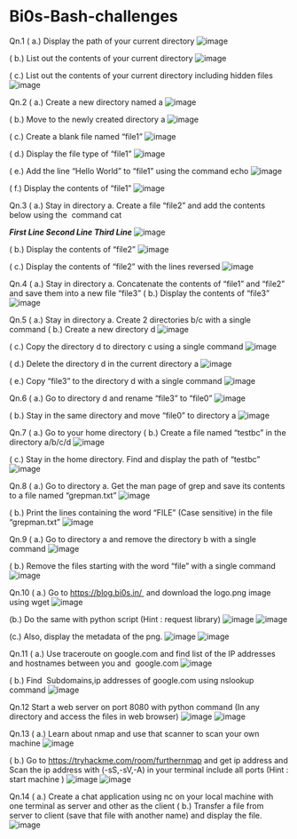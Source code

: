 # Bi0s-Bash-challenges

Qn.1
( a.) Display the path of your current directory
![image](https://github.com/KeerthanaG2/biOs-Bash-challenges/assets/139220811/5ff12c87-0edd-4dac-a68d-91f78ea1de5e)

( b.) List out the contents of your current directory
![image](https://github.com/KeerthanaG2/biOs-Bash-challenges/assets/139220811/574b5f02-c841-465c-9246-d7b2f27dc0e4)

( c.) List out the contents of your current directory including hidden files
![image](https://github.com/KeerthanaG2/biOs-Bash-challenges/assets/139220811/68ba80b2-152a-44c1-bd34-3669097d7f2e)


Qn.2
( a.) Create a new directory named a
![image](https://github.com/KeerthanaG2/biOs-Bash-challenges/assets/139220811/8f66daaa-4f56-4656-a528-2a03e2a769de)

( b.) Move to the newly created directory a
![image](https://github.com/KeerthanaG2/biOs-Bash-challenges/assets/139220811/c27f544c-e200-4ab2-b337-d1b73bb6358d)

( c.) Create a blank file named “file1”
![image](https://github.com/KeerthanaG2/biOs-Bash-challenges/assets/139220811/ddca2a13-9a9f-483b-8477-0ce7cc9aa6f8)

( d.) Display the file type of “file1”
![image](https://github.com/KeerthanaG2/biOs-Bash-challenges/assets/139220811/ff2e0256-a0a7-47b0-989f-c82480a9fe9a)

( e.) Add the line “Hello World” to “file1” using the command echo
![image](https://github.com/KeerthanaG2/biOs-Bash-challenges/assets/139220811/b99e5b42-0ae3-4a02-860a-328538b292b8)

( f.) Display the contents of “file1”
![image](https://github.com/KeerthanaG2/biOs-Bash-challenges/assets/139220811/a9df154e-bc32-4d04-b45d-e7db7ac1f293)

Qn.3
( a.) Stay in directory a. Create a file “file2” and add the contents below using the  command cat

***First Line Second Line Third Line***
![image](https://github.com/KeerthanaG2/biOs-Bash-challenges/assets/139220811/61f9a64e-e3b0-4c04-87da-6f02371f43f3)

( b.) Display the contents of “file2”
![image](https://github.com/KeerthanaG2/biOs-Bash-challenges/assets/139220811/7833a0b1-5644-41e5-853b-581b9e64337d)

( c.) Display the contents of “file2” with the lines reversed
![image](https://github.com/KeerthanaG2/biOs-Bash-challenges/assets/139220811/4728a152-fcf5-448c-a34e-27a17c1c1b69)

Qn.4
( a.) Stay in directory a. Concatenate the contents of “file1” and “file2” and save them into a new file “file3”
( b.) Display the contents of “file3”
![image](https://github.com/KeerthanaG2/biOs-Bash-challenges/assets/139220811/4d0635fd-ba72-40d8-bf7e-29fe8ed75c2a)

Qn.5
( a.) Stay in directory a. Create 2 directories b/c with a single command
( b.) Create a new directory d
![image](https://github.com/KeerthanaG2/biOs-Bash-challenges/assets/139220811/19af54e3-fb23-4876-a708-7ac06e8bc295)

( c.) Copy the directory d to directory c using a single command
![image](https://github.com/KeerthanaG2/biOs-Bash-challenges/assets/139220811/dfd87a88-17cc-4143-9b0f-1415a69335dd)

( d.) Delete the directory d in the current directory a
![image](https://github.com/KeerthanaG2/biOs-Bash-challenges/assets/139220811/df18f430-b8f8-4d56-bf50-d94f6308873e)

( e.) Copy “file3” to the directory d with a single command
![image](https://github.com/KeerthanaG2/biOs-Bash-challenges/assets/139220811/ef0ce75a-b8e7-4de1-b20b-60761fcc0cb9)

Qn.6
( a.) Go to directory d and rename “file3” to “file0”
![image](https://github.com/KeerthanaG2/biOs-Bash-challenges/assets/139220811/e9e51b11-609f-4dd0-a503-0729ca95b5c7)

( b.) Stay in the same directory and move “file0” to directory a
![image](https://github.com/KeerthanaG2/biOs-Bash-challenges/assets/139220811/b893f4e6-ea9e-4fa8-b1d7-a26eb729d02b)

Qn.7
( a.) Go to your home directory
( b.) Create a file named “testbc” in the directory a/b/c/d
![image](https://github.com/KeerthanaG2/biOs-Bash-challenges/assets/139220811/51a0921e-b7f1-45b0-b227-c85c92c958ab)

( c.) Stay in the home directory. Find and display the path of “testbc”
![image](https://github.com/KeerthanaG2/biOs-Bash-challenges/assets/139220811/63d258b7-fed3-4a52-9613-0a5389fc8ee9)

Qn.8
( a.) Go to directory a. Get the man page of grep and save its contents to a file named “grepman.txt”
![image](https://github.com/KeerthanaG2/biOs-Bash-challenges/assets/139220811/166bd130-3cba-415b-a1e9-2904cac0d7fb)

( b.) Print the lines containing the word “FILE” (Case sensitive) in the file “grepman.txt”
![image](https://github.com/KeerthanaG2/biOs-Bash-challenges/assets/139220811/ffc308e4-8d82-4271-a067-9427a8975a47)

Qn.9
( a.) Go to directory a and remove the directory b with a single command
![image](https://github.com/KeerthanaG2/biOs-Bash-challenges/assets/139220811/15eebeb6-1d2e-47a6-b1f4-98b471a4ea44)

( b.) Remove the files starting with the word “file” with a single command
![image](https://github.com/KeerthanaG2/biOs-Bash-challenges/assets/139220811/d751b742-7c42-42ed-8359-208c66b553f1)

Qn.10
( a.) Go to https://blog.bi0s.in/  and download the logo.png image using wget
![image](https://github.com/KeerthanaG2/biOs-Bash-challenges/assets/139220811/0ff0f855-f69f-4986-8100-ce91e355095d)

(b.) Do the same with python script (Hint : request library)
![image](https://github.com/KeerthanaG2/biOs-Bash-challenges/assets/139220811/73167b16-3069-49a9-967e-014bfa781967)
![image](https://github.com/KeerthanaG2/biOs-Bash-challenges/assets/139220811/23d75a94-4b7c-4660-a588-89ca1cf0797f)

(c.) Also, display the metadata of the png.
![image](https://github.com/KeerthanaG2/biOs-Bash-challenges/assets/139220811/965ae6d7-614a-4b9c-9da3-2a8c24fd7e25)
![image](https://github.com/KeerthanaG2/biOs-Bash-challenges/assets/139220811/246836b1-78ea-4cc1-bae6-df035e8906e0)

Qn.11
( a.) Use traceroute on google.com and find list of the IP addresses and hostnames between you and  google.com
![image](https://github.com/KeerthanaG2/biOs-Bash-challenges/assets/139220811/64d34255-d5f4-4d52-b445-8cbd72485235)

( b.) Find  Subdomains,ip addresses of google.com using nslookup command
![image](https://github.com/KeerthanaG2/biOs-Bash-challenges/assets/139220811/ce459a23-c619-418d-bf7a-6ff5a3d2b413)

Qn.12
Start a web server on port 8080 with python command
(In any directory and access the files in web browser)
![image](https://github.com/KeerthanaG2/biOs-Bash-challenges/assets/139220811/babf96fb-c6cc-4ac5-81fd-84caa4b44c7b)
![image](https://github.com/KeerthanaG2/biOs-Bash-challenges/assets/139220811/b23db2c7-6eaa-456b-8c31-effd0ac8a4b6)

Qn.13
( a.) Learn about nmap and use that scanner to scan your own machine
![image](https://github.com/KeerthanaG2/biOs-Bash-challenges/assets/139220811/83b6292a-48d7-4453-9f5e-5677054a0603)

( b.) Go to https://tryhackme.com/room/furthernmap and get ip address and Scan the ip address with (-sS,-sV,-A) in your terminal include all ports (Hint : start machine )
![image](https://github.com/KeerthanaG2/biOs-Bash-challenges/assets/139220811/44a1cadb-bddc-431d-bdf3-debf027b187a)
![image](https://github.com/KeerthanaG2/biOs-Bash-challenges/assets/139220811/2063d5e6-aec5-4c40-be3e-6dbf14c1426c)

Qn.14
( a.) Create a chat application using nc on your local machine with one terminal as server and other as the client
( b.) Transfer a file from server to client (save that file with another name) and display the file.
![image](https://github.com/KeerthanaG2/biOs-Bash-challenges/assets/139220811/6f6e41f0-7ec8-4443-8288-95c000ff2070)



















































